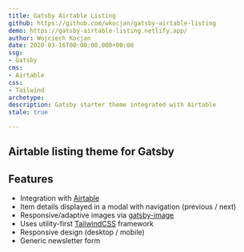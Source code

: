 ```yaml
---
title: Gatsby Airtable Listing
github: https://github.com/wkocjan/gatsby-airtable-listing
demo: https://gatsby-airtable-listing.netlify.app/
author: Wojciech Kocjan
date: 2020-03-16T00:00:00.000+00:00
ssg:
- Gatsby
cms:
- Airtable
css:
- Tailwind
archetype: 
description: Gatsby starter theme integrated with Airtable
stale: true

---
```

## Airtable listing theme for Gatsby

## Features

* Integration with [Airtable](https://airtable.com/)
* Item details displayed in a modal with navigation (previous / next)
* Responsive/adaptive images via [gatsby-image](https://www.gatsbyjs.org/packages/gatsby-image/)
* Uses utility-first [TailwindCSS](https://tailwindcss.com/) framework
* Responsive design (desktop / mobile)
* Generic newsletter form